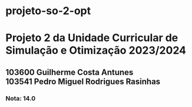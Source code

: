 # projeto-so-2-opt
<h1>Projeto 2 da Unidade Curricular de Simulação e Otimização 2023/2024</h1>
<h2>103600 Guilherme Costa Antunes<br>
103541 Pedro Miguel Rodrigues Rasinhas</h2>
<h3>Nota: 14.0</h3>
